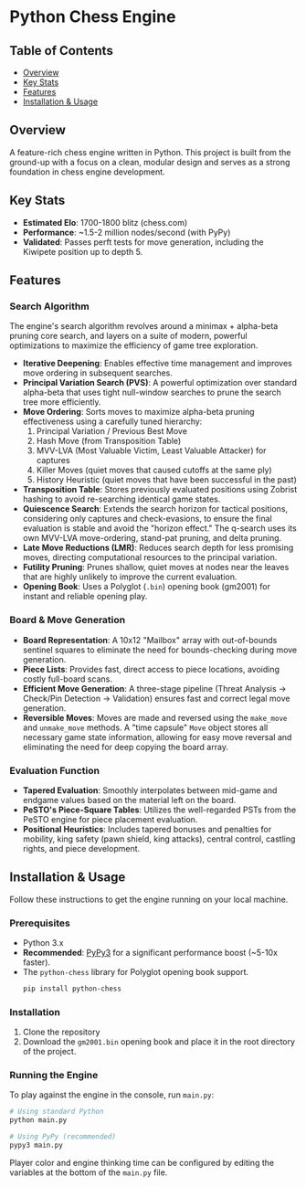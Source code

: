 # Python Chess Engine

## Table of Contents
- [Overview](#overview)
- [Key Stats](#key-stats)
- [Features](#features)
- [Installation & Usage](#installation--usage)

## Overview
A feature-rich chess engine written in Python. This project is built from the ground-up with a focus on a clean, modular design and serves as a strong foundation in chess engine development.

## Key Stats
- **Estimated Elo**: 1700-1800 blitz (chess.com)
- **Performance**: ~1.5-2 million nodes/second (with PyPy)
- **Validated**: Passes perft tests for move generation, including the Kiwipete position up to depth 5.

## Features

### Search Algorithm
The engine's search algorithm revolves around a minimax + alpha-beta pruning core search, and layers on a suite of modern, powerful optimizations to maximize the efficiency of game tree exploration.

-   **Iterative Deepening**: Enables effective time management and improves move ordering in subsequent searches.
-   **Principal Variation Search (PVS)**: A powerful optimization over standard alpha-beta that uses tight null-window searches to prune the search tree more efficiently.
-   **Move Ordering**: Sorts moves to maximize alpha-beta pruning effectiveness using a carefully tuned hierarchy:
    1.  Principal Variation / Previous Best Move
    2.  Hash Move (from Transposition Table)
    3.  MVV-LVA (Most Valuable Victim, Least Valuable Attacker) for captures
    4.  Killer Moves (quiet moves that caused cutoffs at the same ply)
    5.  History Heuristic (quiet moves that have been successful in the past)
-   **Transposition Table**: Stores previously evaluated positions using Zobrist hashing to avoid re-searching identical game states.
-   **Quiescence Search**: Extends the search horizon for tactical positions, considering only captures and check-evasions, to ensure the final evaluation is stable and avoid the "horizon effect." The q-search uses its own MVV-LVA move-ordering, stand-pat pruning, and delta pruning.
-   **Late Move Reductions (LMR)**: Reduces search depth for less promising moves, directing computational resources to the principal variation.
-   **Futility Pruning**: Prunes shallow, quiet moves at nodes near the leaves that are highly unlikely to improve the current evaluation.
-   **Opening Book**: Uses a Polyglot (`.bin`) opening book (gm2001) for instant and reliable opening play.

### Board & Move Generation

-   **Board Representation**: A 10x12 "Mailbox" array with out-of-bounds sentinel squares to eliminate the need for bounds-checking during move generation.
-   **Piece Lists**: Provides fast, direct access to piece locations, avoiding costly full-board scans.
-   **Efficient Move Generation**: A three-stage pipeline (Threat Analysis -> Check/Pin Detection -> Validation) ensures fast and correct legal move generation.
-   **Reversible Moves**: Moves are made and reversed using the `make_move` and `unmake_move` methods. A "time capsule" `Move` object stores all necessary game state information, allowing for easy move reversal and eliminating the need for deep copying the board array.

### Evaluation Function

-   **Tapered Evaluation**: Smoothly interpolates between mid-game and endgame values based on the material left on the board.
-   **PeSTO's Piece-Square Tables**: Utilizes the well-regarded PSTs from the PeSTO engine for piece placement evaluation.
-   **Positional Heuristics**: Includes tapered bonuses and penalties for mobility, king safety (pawn shield, king attacks), central control, castling rights, and piece development.

## Installation & Usage

Follow these instructions to get the engine running on your local machine.

### Prerequisites

-   Python 3.x
-   **Recommended**: [PyPy3](https://www.pypy.org/download.html) for a significant performance boost (~5-10x faster).
-   The `python-chess` library for Polyglot opening book support.
    ```sh
    pip install python-chess
    ```

### Installation

1.  Clone the repository
2.  Download the `gm2001.bin` opening book and place it in the root directory of the project.

### Running the Engine

To play against the engine in the console, run `main.py`:

```sh
# Using standard Python
python main.py

# Using PyPy (recommended)
pypy3 main.py
```

Player color and engine thinking time can be configured by editing the variables at the bottom of the `main.py` file.